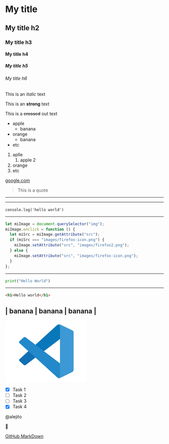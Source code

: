 <!-- HEADINGS -->

# My title
## My title h2
### My title h3
#### My title h4
##### My title h5
###### My title h6


This is an *italic* text <!-- Cursiva --> 

This is an **strong** text
 <!--Negrita-->

This is a ~~crossed~~ out text <!-- Tachada-->

<!-- UL -->
* apple
    * banana
* orange
    * banana
* etc

<!-- Ordenadas -->
1. aplle
    1. apple 2
2. orange
3. etc

<!-- ENLACES -->
[google.com](https://www.google.com.ar/?hl=es)

<!-- CITAS -->
> This is a quote
---
---

<!-- GENERAR CODIGO `(entre medio el codigo)`-->
`console.log('hello world')`

---
<!-- BLOQUE DE CODIGO ```()``` -->
```javascript
let miImage = document.querySelector("img");
miImage.onclick = function () {
  let miSrc = miImage.getAttribute("src");
  if (miSrc === "images/firefox-icon.png") {
    miImage.setAttribute("src", "images/firefox2.png");
  } else {
    miImage.setAttribute("src", "images/firefox-icon.png");
  }
};
```
---
```python
print("Hello World")
```
---
```html
<h1>Hello world</h1>
```

<!-- TABLAS -->

|  banana   | banana    | banana   |
------------------------------------

<!-- GENERAR IMG -->
<!--titulo img-->
![visual studio code logo](descarga.png "vscode logo")

<!-- GITHUB MARKDOWN -->
* [x] Task 1 
* [ ] Task 2 
* [ ] Task 3 
* [x] Task 4 

<!-- MENCIONAR USUARIO -->
@alejito

<!-- EMOJIS GITHUB (buscar internet lista) -->
:woman:

<!-- PARA MAS INFO -->
[GitHub MarkDown](https://github.com/adam-p/markdown-here/wiki/Markdown-Cheatsheet)
